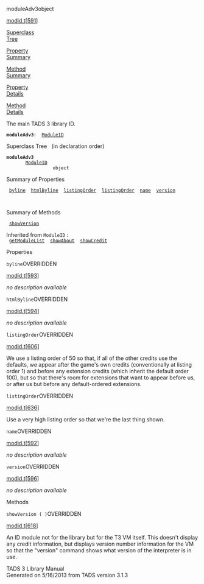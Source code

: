 ---
---
<span class="title">moduleAdv3</span><span class="type">object</span>

[modid.t](../file/modid.t.html)\[[591](../source/modid.t.html#591)\]

[Superclass  
Tree](#_SuperClassTree_)

[Property  
Summary](#_PropSummary_)

[Method  
Summary](#_MethodSummary_)

[Property  
Details](#_Properties_)

[Method  
Details](#_Methods_)

<div class="fdesc">

The main TADS 3 library ID.

**`moduleAdv3`**` :   `[`ModuleID`](../object/ModuleID.html)

</div>

<span id="_SuperClassTree_"></span>

<div class="mjhd">

<span class="hdln">Superclass Tree</span>   (in declaration order)

</div>

**`moduleAdv3`**  
`         `[`ModuleID`](../object/ModuleID.html)  
`                 object`  
<span id="_PropSummary_"></span>

<div class="mjhd">

<span class="hdln">Summary of Properties</span>  

</div>

` `[`byline`](#byline)`  `[`htmlByline`](#htmlByline)`  `[`listingOrder`](#listingOrder)`  `[`listingOrder`](#listingOrder)`  `[`name`](#name)`  `[`version`](#version)`  `

` `

<span id="_MethodSummary_"></span>

<div class="mjhd">

<span class="hdln">Summary of Methods</span>  

</div>

` `[`showVersion`](#showVersion)`  `

Inherited from `ModuleID` :  
` `[`getModuleList`](../object/ModuleID.html#getModuleList)`  `[`showAbout`](../object/ModuleID.html#showAbout)`  `[`showCredit`](../object/ModuleID.html#showCredit)`  `

<span id="_Properties_"></span>

<div class="mjhd">

<span class="hdln">Properties</span>  

</div>

<span id="byline"></span>

`byline`<span class="rem">OVERRIDDEN</span>

[modid.t](../file/modid.t.html)\[[593](../source/modid.t.html#593)\]

<div class="desc">

*no description available*

</div>

<span id="htmlByline"></span>

`htmlByline`<span class="rem">OVERRIDDEN</span>

[modid.t](../file/modid.t.html)\[[594](../source/modid.t.html#594)\]

<div class="desc">

*no description available*

</div>

<span id="listingOrder"></span>

`listingOrder`<span class="rem">OVERRIDDEN</span>

[modid.t](../file/modid.t.html)\[[606](../source/modid.t.html#606)\]

<div class="desc">

We use a listing order of 50 so that, if all of the other credits use
the defaults, we appear after the game's own credits (conventionally at
listing order 1) and before any extension credits (which inherit the
default order 100), but so that there's room for extensions that want to
appear before us, or after us but before any default-ordered extensions.

</div>

<span id="listingOrder"></span>

`listingOrder`<span class="rem">OVERRIDDEN</span>

[modid.t](../file/modid.t.html)\[[636](../source/modid.t.html#636)\]

<div class="desc">

Use a very high listing order so that we're the last thing shown.

</div>

<span id="name"></span>

`name`<span class="rem">OVERRIDDEN</span>

[modid.t](../file/modid.t.html)\[[592](../source/modid.t.html#592)\]

<div class="desc">

*no description available*

</div>

<span id="version"></span>

`version`<span class="rem">OVERRIDDEN</span>

[modid.t](../file/modid.t.html)\[[596](../source/modid.t.html#596)\]

<div class="desc">

*no description available*

</div>

<span id="_Methods_"></span>

<div class="mjhd">

<span class="hdln">Methods</span>  

</div>

<span id="showVersion"></span>

`showVersion ( )`<span class="rem">OVERRIDDEN</span>

[modid.t](../file/modid.t.html)\[[618](../source/modid.t.html#618)\]

<div class="desc">

An ID module not for the library but for the T3 VM itself. This doesn't
display any credit information, but displays version number information
for the VM so that the "version" command shows what version of the
interpreter is in use.

</div>

<div class="ftr">

TADS 3 Library Manual  
Generated on 5/16/2013 from TADS version 3.1.3

</div>
